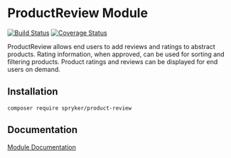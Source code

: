 # ProductReview Module
[![Build Status](https://travis-ci.org/spryker/ProductReview.svg)](https://travis-ci.org/spryker/ProductReview)
[![Coverage Status](https://coveralls.io/repos/github/spryker/ProductReview/badge.svg)](https://coveralls.io/github/spryker/ProductReview)

ProductReview allows end users to add reviews and ratings to abstract products. Rating information, when approved, can be used for sorting and filtering products. Product ratings and reviews can be displayed for end users on demand.

## Installation

```
composer require spryker/product-review
```

## Documentation

[Module Documentation](http://academy.spryker.com/developing_with_spryker/module_guide/products/product_reviews/product_review.html)
